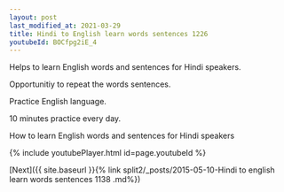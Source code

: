 ```yaml
---
layout: post
last_modified_at: 2021-03-29
title: Hindi to English learn words sentences 1226 
youtubeId: BOCfpg2iE_4
---
```

 
 
Helps to learn English words and sentences for Hindi speakers.

Opportunitiy to repeat the words sentences. 

Practice English language. 
 
10 minutes practice every day. 
 
How to learn English words and sentences for Hindi speakers 
 
{% include youtubePlayer.html id=page.youtubeId %}
 
 
[Next]({{ site.baseurl }}{% link  split2/_posts/2015-05-10-Hindi to english learn words sentences 1138 .md%})
 

